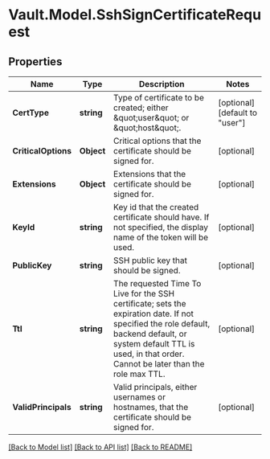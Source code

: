 # Vault.Model.SshSignCertificateRequest

## Properties

Name | Type | Description | Notes
------------ | ------------- | ------------- | -------------
**CertType** | **string** | Type of certificate to be created; either \&quot;user\&quot; or \&quot;host\&quot;. | [optional] [default to "user"]
**CriticalOptions** | **Object** | Critical options that the certificate should be signed for. | [optional] 
**Extensions** | **Object** | Extensions that the certificate should be signed for. | [optional] 
**KeyId** | **string** | Key id that the created certificate should have. If not specified, the display name of the token will be used. | [optional] 
**PublicKey** | **string** | SSH public key that should be signed. | [optional] 
**Ttl** | **string** | The requested Time To Live for the SSH certificate; sets the expiration date. If not specified the role default, backend default, or system default TTL is used, in that order. Cannot be later than the role max TTL. | [optional] 
**ValidPrincipals** | **string** | Valid principals, either usernames or hostnames, that the certificate should be signed for. | [optional] 

[[Back to Model list]](../README.md#documentation-for-models) [[Back to API list]](../README.md#documentation-for-api-endpoints) [[Back to README]](../README.md)

